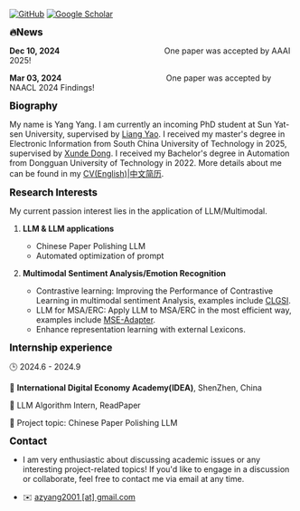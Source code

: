 

[![GitHub](https://img.shields.io/badge/GitHub-%23121011?style=for-the-badge&logo=github&logoColor=white)](https://github.com/AZYoung233)
[![Google Scholar](https://img.shields.io/badge/Google%20Scholar-%230A4D92?style=for-the-badge&logo=googlescholar&logoColor=white)](https://scholar.google.com/citations?user=ueMAa5wAAAAJ&hl=zh-CN)


<span style="font-weight: 800;  font-size: 1.2em;">🔥News </span>

<!-- <strong style="color:red;"><strong>I’m actively looking for 25Fall/26Spring MLLM/LLM PhD Opportunity.</strong></strong> If you need a reliable student who is familiar with <strong style="color:red;"><strong>LLM </strong></strong> with <strong style="color:red;"><strong>good industry experiences</strong></strong>, feel free to <a href="#contact-info">Contact Me</a>! -->


<strong>Dec 10, 2024</strong>
&nbsp;&nbsp;&nbsp;&nbsp;&nbsp;&nbsp;&nbsp;&nbsp;&nbsp;&nbsp;&nbsp;&nbsp;&nbsp;&nbsp;&nbsp;&nbsp;&nbsp;&nbsp;&nbsp;&nbsp;&nbsp;&nbsp;&nbsp;&nbsp;&nbsp;&nbsp;&nbsp;&nbsp;&nbsp;&nbsp;&nbsp;&nbsp;&nbsp;&nbsp;&nbsp;&nbsp;&nbsp;&nbsp;&nbsp;&nbsp;&nbsp;&nbsp;&nbsp;&nbsp;&nbsp;
One paper was accepted by AAAI 2025!

<strong>Mar 03, 2024</strong>
&nbsp;&nbsp;&nbsp;&nbsp;&nbsp;&nbsp;&nbsp;&nbsp;&nbsp;&nbsp;&nbsp;&nbsp;&nbsp;&nbsp;&nbsp;&nbsp;&nbsp;&nbsp;&nbsp;&nbsp;&nbsp;&nbsp;&nbsp;&nbsp;&nbsp;&nbsp;&nbsp;&nbsp;&nbsp;&nbsp;&nbsp;&nbsp;&nbsp;&nbsp;&nbsp;&nbsp;&nbsp;&nbsp;&nbsp;&nbsp;&nbsp;&nbsp;&nbsp;&nbsp;&nbsp;
One paper was accepted by NAACL 2024 Findings!

<span style="font-weight: 800;  font-size: 1.2em;">Biography</span>

My name is Yang Yang. I am currently an incoming PhD student at Sun Yat-sen University, supervised by [Liang Yao](https://yao8839836.github.io/). I received my master's degree in Electronic Information from South China University of Technology in 2025, supervised by [Xunde Dong](https://yanzhao.scut.edu.cn/ExpertInfo.aspx?zjbh=ngYfGNMTwMEvAqET7FVqsQ==). I received my Bachelor's degree in Automation from Dongguan University of Technology in 2022.  More details about me can be found in my [CV(English)](https://azyoung233.github.io/young2001.github.io/contents/My_cv.pdf)|[中文简历](https://azyoung233.github.io/young2001.github.io/contents/My_cv_zh.pdf).


<span style="font-weight: 800;  font-size: 1.2em;">Research Interests</span>

My current passion interest lies in the application of LLM/Multimodal.

1. <strong><strong>LLM & LLM applications</strong></strong> 
    * Chinese Paper Polishing LLM
    * Automated optimization of prompt

2. <strong><strong>Multimodal Sentiment Analysis/Emotion Recognition</strong></strong> 
    * Contrastive learning: Improving the Performance of Contrastive Learning in multimodal sentiment Analysis, examples include [CLGSI](https://github.com/AZYoung233/CLGSI).
    * LLM for MSA/ERC: Apply LLM to MSA/ERC in the most efficient way, examples include [MSE-Adapter](https://github.com/AZYoung233/MSE-Adapter). 
    * Enhance representation learning with external Lexicons.


<span style="font-weight: 800;  font-size: 1.2em;">Internship experience</span>

🕒 2024.6 - 2024.9

📍 <strong>International Digital Economy Academy(IDEA)</strong>, ShenZhen, China

💼 LLM Algorithm Intern, ReadPaper

📖 Project topic: Chinese Paper Polishing LLM 

<!-- #### Education
* <strong><strong>Sun Yat-sen University</strong></strong>
    *  First-year PhD student in Cybersecurity
    * 2025.06--Present
    * Advisor: [Prof. Liang Yao](https://yao8839836.github.io/)
* <strong><strong>South China University of Technology </strong></strong>
    *   Master of Science in Automation  
    *   2022.09--2025.06 
    *   Advisor: [Prof. Xunde Dong](https://yanzhao.scut.edu.cn/ExpertInfo.aspx?zjbh=ngYfGNMTwMEvAqET7FVqsQ==) 
* <strong><strong>Dongguan University of Technology</strong></strong>
    *   Bachelor of Science in Automation  
    *   2018.09--2022.06  -->

<span style="font-weight: 800;  font-size: 1.2em;">Contact<p id="contact-info"></p></span>

* </strong></strong>I am very enthusiastic about discussing academic issues or any interesting project-related topics! </strong></strong> If you'd like to engage in a discussion or collaborate, feel free to contact me via email at any time. 

* ✉️ [azyang2001 [at] gmail.com](mailto:azyang2001@gmail.com)

